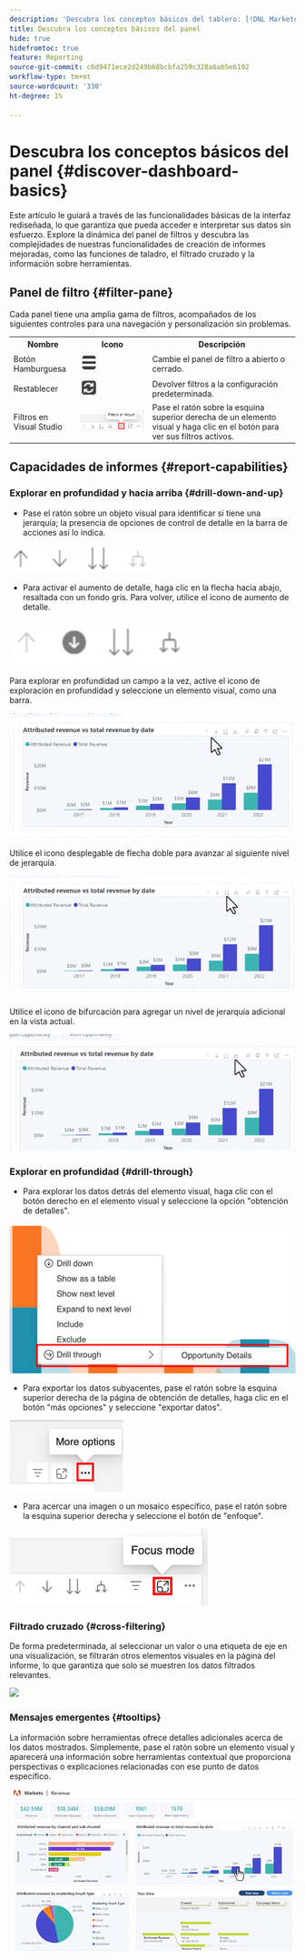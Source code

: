 ```yaml
---
description: 'Descubra los conceptos básicos del tablero: [!DNL Marketo Measure] - Producto'
title: Descubra los conceptos básicos del panel
hide: true
hidefromtoc: true
feature: Reporting
source-git-commit: c6d9471ece2d249b68bcbfa259c328a6ab5e6192
workflow-type: tm+mt
source-wordcount: '330'
ht-degree: 1%

---
```


# Descubra los conceptos básicos del panel {#discover-dashboard-basics}

Este artículo le guiará a través de las funcionalidades básicas de la interfaz rediseñada, lo que garantiza que pueda acceder e interpretar sus datos sin esfuerzo. Explore la dinámica del panel de filtros y descubra las complejidades de nuestras funcionalidades de creación de informes mejoradas, como las funciones de taladro, el filtrado cruzado y la información sobre herramientas.

## Panel de filtro {#filter-pane}

Cada panel tiene una amplia gama de filtros, acompañados de los siguientes controles para una navegación y personalización sin problemas.

<table style="table-layout:auto"> 
 <tbody> 
  <tr> 
   <th>Nombre</th> 
   <th>Icono</th>
   <th>Descripción</th>
  </tr> 
  <tr> 
   <td>Botón Hamburguesa</td> 
   <td><img src="assets/discover-dashboard-basics-1.png"></td>
   <td>Cambie el panel de filtro a abierto o cerrado.</td>
  </tr>
  <tr> 
   <td>Restablecer</td> 
   <td><img src="assets/discover-dashboard-basics-2.png"></td>
   <td>Devolver filtros a la configuración predeterminada.</td>
  </tr>
   <tr> 
   <td>Filtros en Visual Studio</td> 
   <td><img src="assets/discover-dashboard-basics-3.png"></td>
   <td>Pase el ratón sobre la esquina superior derecha de un elemento visual y haga clic en el botón para ver sus filtros activos.</td>
  </tr>
 </tbody> 
</table>

## Capacidades de informes {#report-capabilities}

### Explorar en profundidad y hacia arriba {#drill-down-and-up}

* Pase el ratón sobre un objeto visual para identificar si tiene una jerarquía; la presencia de opciones de control de detalle en la barra de acciones así lo indica.

![](assets/discover-dashboard-basics-4.png)

* Para activar el aumento de detalle, haga clic en la flecha hacia abajo, resaltada con un fondo gris. Para volver, utilice el icono de aumento de detalle.

![](assets/discover-dashboard-basics-5.png)

Para explorar en profundidad un campo a la vez, active el icono de exploración en profundidad y seleccione un elemento visual, como una barra.

![](assets/discover-dashboard-basics-6.gif)

Utilice el icono desplegable de flecha doble para avanzar al siguiente nivel de jerarquía.

![](assets/discover-dashboard-basics-7.gif)

Utilice el icono de bifurcación para agregar un nivel de jerarquía adicional en la vista actual.

![](assets/discover-dashboard-basics-8.gif)

### Explorar en profundidad {#drill-through}

* Para explorar los datos detrás del elemento visual, haga clic con el botón derecho en el elemento visual y seleccione la opción &quot;obtención de detalles&quot;.

![](assets/discover-dashboard-basics-9.png)

* Para exportar los datos subyacentes, pase el ratón sobre la esquina superior derecha de la página de obtención de detalles, haga clic en el botón &quot;más opciones&quot; y seleccione &quot;exportar datos&quot;.

![](assets/discover-dashboard-basics-10.png)

* Para acercar una imagen o un mosaico específico, pase el ratón sobre la esquina superior derecha y seleccione el botón de &quot;enfoque&quot;.

![](assets/discover-dashboard-basics-11.png)

### Filtrado cruzado {#cross-filtering}

De forma predeterminada, al seleccionar un valor o una etiqueta de eje en una visualización, se filtrarán otros elementos visuales en la página del informe, lo que garantiza que solo se muestren los datos filtrados relevantes.

![](assets/discover-dashboard-basics-12.gif)

### Mensajes emergentes {#tooltips}

La información sobre herramientas ofrece detalles adicionales acerca de los datos mostrados. Simplemente, pase el ratón sobre un elemento visual y aparecerá una información sobre herramientas contextual que proporciona perspectivas o explicaciones relacionadas con ese punto de datos específico.

![](assets/discover-dashboard-basics-13.gif)
